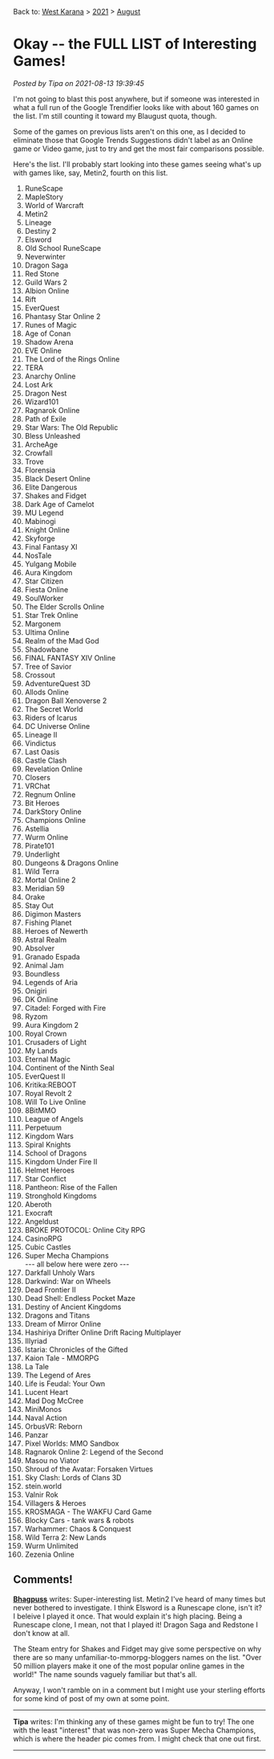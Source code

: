 Back to: [West Karana](/posts/westkarana.md) > [2021](/posts/2021/westkarana.md) > [August](./westkarana.md)
# Okay -- the FULL LIST of Interesting Games!

*Posted by Tipa on 2021-08-13 19:39:45*


I'm not going to blast this post anywhere, but if someone was interested in what a full run of the Google Trendifier looks like with about 160 games on the list. I'm still counting it toward my Blaugust quota, though.





Some of the games on previous lists aren't on this one, as I decided to eliminate those that Google Trends Suggestions didn't label as an Online game or Video game, just to try and get the most fair comparisons possible.



Here's the list. I'll probably start looking into these games seeing what's up with games like, say, Metin2, fourth on this list.



1. RuneScape
2. MapleStory
3. World of Warcraft
4. Metin2
5. Lineage
6. Destiny 2
7. Elsword
8. Old School RuneScape
9. Neverwinter
10. Dragon Saga
11. Red Stone
12. Guild Wars 2
13. Albion Online
14. Rift
15. EverQuest
16. Phantasy Star Online 2
17. Runes of Magic
18. Age of Conan
19. Shadow Arena
20. EVE Online
21. The Lord of the Rings Online
22. TERA
23. Anarchy Online
24. Lost Ark
25. Dragon Nest
26. Wizard101
27. Ragnarok Online
28. Path of Exile
29. Star Wars: The Old Republic
30. Bless Unleashed
31. ArcheAge
32. Crowfall
33. Trove
34. Florensia
35. Black Desert Online
36. Elite Dangerous
37. Shakes and Fidget
38. Dark Age of Camelot
39. MU Legend
40. Mabinogi
41. Knight Online
42. Skyforge
43. Final Fantasy XI
44. NosTale
45. Yulgang Mobile
46. Aura Kingdom
47. Star Citizen
48. Fiesta Online
49. SoulWorker
50. The Elder Scrolls Online
51. Star Trek Online
52. Margonem
53. Ultima Online
54. Realm of the Mad God
55. Shadowbane
56. FINAL FANTASY XIV Online
57. Tree of Savior
58. Crossout
59. AdventureQuest 3D
60. Allods Online
61. Dragon Ball Xenoverse 2
62. The Secret World
63. Riders of Icarus
64. DC Universe Online
65. Lineage II
66. Vindictus
67. Last Oasis
68. Castle Clash
69. Revelation Online
70. Closers
71. VRChat
72. Regnum Online
73. Bit Heroes
74. DarkStory Online
75. Champions Online
76. Astellia
77. Wurm Online
78. Pirate101
79. Underlight
80. Dungeons & Dragons Online
81. Wild Terra
82. Mortal Online 2
83. Meridian 59
84. Orake
85. Stay Out
86. Digimon Masters
87. Fishing Planet
88. Heroes of Newerth
89. Astral Realm
90. Absolver
91. Granado Espada
92. Animal Jam
93. Boundless
94. Legends of Aria
95. Onigiri
96. DK Online
97. Citadel: Forged with Fire
98. Ryzom
99. Aura Kingdom 2
100. Royal Crown
101. Crusaders of Light
102. My Lands
103. Eternal Magic
104. Continent of the Ninth Seal
105. EverQuest II
106. Kritika:REBOOT
107. Royal Revolt 2
108. Will To Live Online
109. 8BitMMO
110. League of Angels
111. Perpetuum
112. Kingdom Wars
113. Spiral Knights
114. School of Dragons
115. Kingdom Under Fire II
116. Helmet Heroes
117. Star Conflict
118. Pantheon: Rise of the Fallen
119. Stronghold Kingdoms
120. Aberoth
121. Exocraft
122. Angeldust
123. BROKE PROTOCOL: Online City RPG
124. CasinoRPG
125. Cubic Castles
126. Super Mecha Champions  
--- all below here were zero ---
127. Darkfall Unholy Wars
128. Darkwind: War on Wheels
129. Dead Frontier II
130. Dead Shell: Endless Pocket Maze
131. Destiny of Ancient Kingdoms
132. Dragons and Titans
133. Dream of Mirror Online
134. Hashiriya Drifter Online Drift Racing Multiplayer
135. Illyriad
136. Istaria: Chronicles of the Gifted
137. Kaion Tale - MMORPG
138. La Tale
139. The Legend of Ares
140. Life is Feudal: Your Own
141. Lucent Heart
142. Mad Dog McCree
143. MiniMonos
144. Naval Action
145. OrbusVR: Reborn
146. Panzar
147. Pixel Worlds: MMO Sandbox
148. Ragnarok Online 2: Legend of the Second
149. Masou no Viator
150. Shroud of the Avatar: Forsaken Virtues
151. Sky Clash: Lords of Clans 3D
152. stein.world
153. Valnir Rok
154. Villagers & Heroes
155. KROSMAGA - The WAKFU Card Game
156. Blocky Cars - tank wars & robots
157. Warhammer: Chaos & Conquest
158. Wild Terra 2: New Lands
159. Wurm Unlimited
160. Zezenia Online



## Comments!

**[Bhagpuss](http://bhagpuss.blogspot.com)** writes: Super-interesting list. Metin2 I've heard of many times but never bothered to investigate. I think Elsword is a Runescape clone, isn't it? I beleive I played it once. That would explain it's high placing. Being a Runescape clone, I mean, not that I played it! Dragon Saga and Redstone I don't know at all. 

The Steam entry for Shakes and Fidget may give some perspective on why there are so many unfamiliar-to-mmorpg-bloggers names on the list. \"Over 50 million players make it one of the most popular online games in the world!\" The name sounds vaguely familiar but that's all.

Anyway, I won't ramble on in a comment but I might use your sterling efforts for some kind of post of my own at some point.

---

**Tipa** writes: I'm thinking any of these games might be fun to try! The one with the least \"interest\" that was non-zero was Super Mecha Champions, which is where the header pic comes from. I might check that one out first.

---

